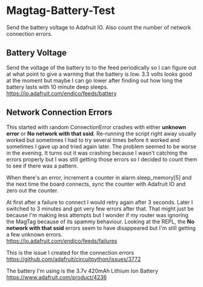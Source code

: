 # Magtag-Battery-Test
Send the battery voltage to Adafruit IO. Also count the number of network connection errors.

## Battery Voltage
Send the voltage of the battery to to the feed periodically so I can figure out at what point to give a warning that the battery is low. 3.3 volts looks good at the moment but maybe I can go lower after finding out how long the battery lasts with 10 minute deep sleeps.  
https://io.adafruit.com/endico/feeds/battery

## Network Connection Errors
This started with random ConnectionError crashes with either **unknown error** or **No network with that ssid**. Re-running the script right away usually worked but sometimes I had to try several times before it worked and sometimes I gave up and tried again later. The problem seemed to be worse in the evening. It turns out it was crashing because I wasn't catching the errors properly but I was still getting those errors so I decided to count them to see if there was a pattern.

When there's an error, increment a counter in alarm.sleep_memory[5] and the next time the board connects, sync the counter with Adafruit IO and zero out the counter.

At first after a failure to connect I would retry again after 3 seconds. Later I switched to 3 minutes and got very few errors after that. That might just be because I'm making less attempts but I wonder if my router was ignoring the MagTag because of its spammy behaviour. Looking at the REPL, the **No network with that ssid** errors seem to have disappeared but I'm still getting a few unknown errors.  
https://io.adafruit.com/endico/feeds/failures

This is the issue I created for the connection errors  
https://github.com/adafruit/circuitpython/issues/3772

The battery I'm using is the 3.7v 420mAh Lithium  Ion Battery
https://www.adafruit.com/product/4236
